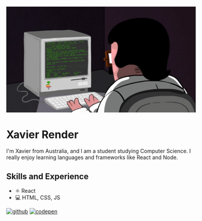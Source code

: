 ![](programming.gif)

# Xavier Render

I'm Xavier from Australia, and I am a student studying Computer Science. I really enjoy learning languages and frameworks like React and Node. 

## Skills and Experience 
* ⚛ React
* 💻 HTML, CSS, JS


[<img src='https://cdn.jsdelivr.net/npm/simple-icons@3.0.1/icons/github.svg' alt='github' height='40'>](https://github.com/xavier-render)  [<img src='https://cdn.jsdelivr.net/npm/simple-icons@3.0.1/icons/codepen.svg' alt='codepen' height='40'>](https://codepen.io/xavier-render)  



